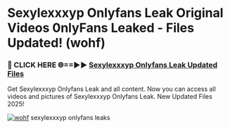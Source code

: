 # Sexylexxxyp Onlyfans Leak Original Videos 0nlyFans Leaked - Files Updated! (wohf)

<h3>🔴 CLICK HERE 🌐==►► <a href="https://tinyurl.com/x26r9saj" rel="nofollow">Sexylexxxyp Onlyfans Leak Updated Files</a></h3>

Get Sexylexxxyp Onlyfans Leak and all content. Now you can access all videos and pictures of Sexylexxxyp Onlyfans Leak. New Updated Files 2025!

[![wohf](https://i.imgur.com/LkgZPqh.gif)](https://tinyurl.com/x26r9saj)
sexylexxxyp onlyfans leaks